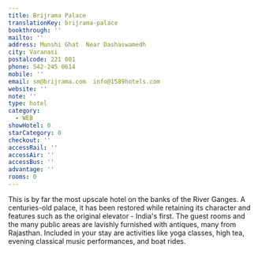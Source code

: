 ```yaml
---
title: Brijrama Palace
translationKey: brijrama-palace
bookthrough: ''
mailto: ''
address: Munshi Ghat  Near Dashaswamedh
city: Varanasi
postalcode: 221 001
phone: 542-245 0614
mobile: ''
email: sm@brijrama.com  info@1589hotels.com
website: ''
note: ''
type: hotel
category:
  - WEB
showHotel: 0
starCategory: 0
checkout: ''
accessRail: ''
accessAir: ''
accessBus: ''
advantage: ''
rooms: 0
---
```

This is by far the most upscale hotel on the banks of the River Ganges. A centuries-old palace, it has been restored while retaining its character and features such as the original elevator - India's first. The guest rooms and the many public areas are lavishly furnished with antiques, many from Rajasthan. Included in your stay are activities like yoga classes, high tea, evening classical music performances, and boat rides.